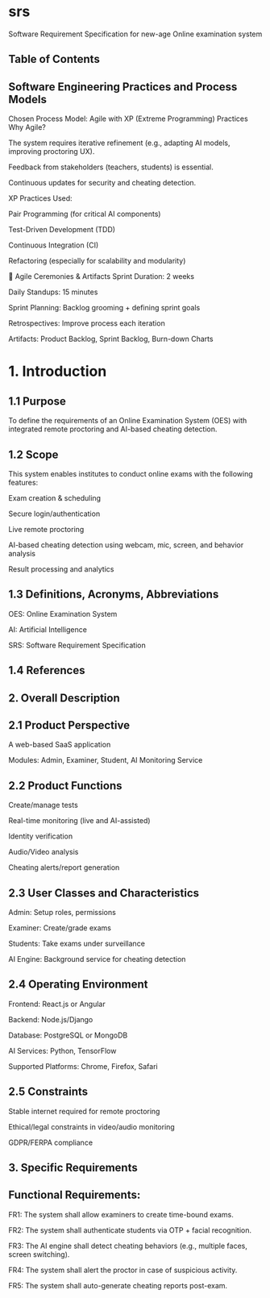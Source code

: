 # srs
Software Requirement Specification for new-age Online examination system


## Table of Contents

## Software Engineering Practices and Process Models

 Chosen Process Model: Agile with XP (Extreme Programming) Practices
Why Agile?

The system requires iterative refinement (e.g., adapting AI models, improving proctoring UX).

Feedback from stakeholders (teachers, students) is essential.

Continuous updates for security and cheating detection.

XP Practices Used:

Pair Programming (for critical AI components)

Test-Driven Development (TDD)

Continuous Integration (CI)

Refactoring (especially for scalability and modularity)

🔹 Agile Ceremonies & Artifacts
Sprint Duration: 2 weeks

Daily Standups: 15 minutes

Sprint Planning: Backlog grooming + defining sprint goals

Retrospectives: Improve process each iteration

Artifacts: Product Backlog, Sprint Backlog, Burn-down Charts

# 1. Introduction
## 1.1 Purpose
To define the requirements of an Online Examination System (OES) with integrated remote proctoring and AI-based cheating detection.

## 1.2 Scope
This system enables institutes to conduct online exams with the following features:

Exam creation & scheduling

Secure login/authentication

Live remote proctoring

AI-based cheating detection using webcam, mic, screen, and behavior analysis

Result processing and analytics

## 1.3 Definitions, Acronyms, Abbreviations

OES: Online Examination System

AI: Artificial Intelligence

SRS: Software Requirement Specification

## 1.4 References

## 2. Overall Description
## 2.1 Product Perspective

A web-based SaaS application

Modules: Admin, Examiner, Student, AI Monitoring Service

## 2.2 Product Functions

Create/manage tests

Real-time monitoring (live and AI-assisted)

Identity verification

Audio/Video analysis

Cheating alerts/report generation

## 2.3 User Classes and Characteristics

Admin: Setup roles, permissions

Examiner: Create/grade exams

Students: Take exams under surveillance

AI Engine: Background service for cheating detection

## 2.4 Operating Environment

Frontend: React.js or Angular

Backend: Node.js/Django

Database: PostgreSQL or MongoDB

AI Services: Python, TensorFlow

Supported Platforms: Chrome, Firefox, Safari

## 2.5 Constraints

Stable internet required for remote proctoring

Ethical/legal constraints in video/audio monitoring

GDPR/FERPA compliance

 ## 3. Specific Requirements
## Functional Requirements:

FR1: The system shall allow examiners to create time-bound exams.

FR2: The system shall authenticate students via OTP + facial recognition.

FR3: The AI engine shall detect cheating behaviors (e.g., multiple faces, screen switching).

FR4: The system shall alert the proctor in case of suspicious activity.

FR5: The system shall auto-generate cheating reports post-exam.


